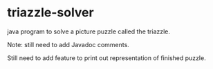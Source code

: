 # triazzle-solver
java program to solve a picture puzzle called the triazzle. 
<p> Note: still need to add Javadoc comments.
<p> Still need to add feature to print out representation of finished puzzle.
